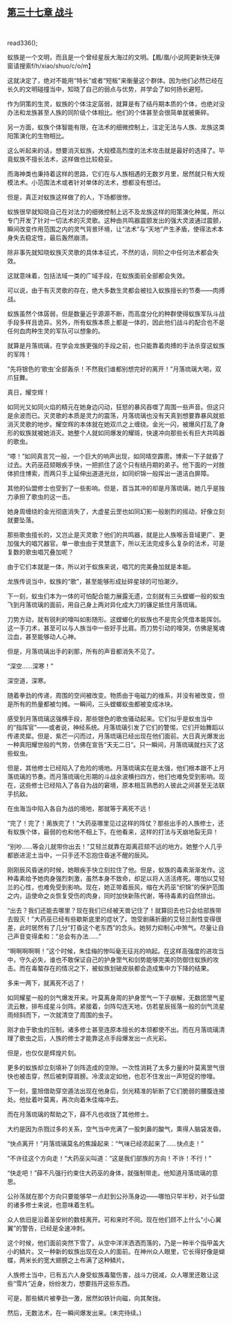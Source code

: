 ## [第三十七章 战斗](https://www.xxbiquge.com/11_11207/9113133.html)
﻿

  read336();<!--章节内容开始-->

  蚁族是一个文明，而且是一个曾经星辰大海过的文明。【鳳\/凰\/小说网更新快无弹窗请搜索f/h/xiao/shuo/c/o/m】

  这就决定了，绝对不能用“特长”或者“短板”来衡量这个群体。因为他们必然已经在长久的文明碰撞当中，知晓了自己的弱点与优势，并学会了如何扬长避短。

  作为阴策的生灵，蚁族的个体注定孱弱，就算是有了结丹期本质的个体，也绝对没办法和龙族甚至人族的同阶级个体相比。他们的个体甚至会很简单就被撕碎。

  另一方面，蚁族个体智能有限，在法术的细微控制上，注定无法与人族、龙族这类阳策演化的生物相比。

  这么听起来的话，想要消灭蚁族，大规模高烈度的法术攻击就是最好的选择了。毕竟蚁族不擅长法术，这样做也比较稳妥。

  而海神类也秉持着这样的思路，它们在与人族相遇的无数岁月里，居然就只有大规模法术。小范围法术或者针对单体的法术，想都没有想过。

  但是，真正对蚁族这样做了的人，下场都很惨。

  蚁族很早就知晓自己在对法力的细微控制上远不及龙族这样的阳策演化种属，所以专门开发了针对一切法术的灭灵歌。这种由共鸣器震颤发出的强大灵波通过震颤，瞬间改变作用范围之内的灵气背景环境，让“法术”与“天地”产生矛盾，使得法术本身失去稳定性，最后轰然崩溃。

  除非事先就知晓蚁族灭灵歌的具体本征式，不然的话，同阶之中任何法术都会失效。

  这就意味着，包括法域一类的广域手段，在蚁族面前全部都会失效。

  可以说，由于有灭灵歌的存在，绝大多数生灵都会被拉入蚁族擅长的节奏——肉搏战。

  蚁族虽然个体孱弱，但是数量近乎源源不断，而高度分化的种群使得蚁族军队斗战手段多样且诡异。另外，所有蚁族本质上都是一体的，因此他们战斗的配合也不是任何血肉种生灵的军队可以想象的。

  就算是月落琉璃，在学会龙族更强的手段之前，也只能靠着肉搏的手法杀穿这蚁族的军阵！

  “先将银色的‘歌虫’全部轰杀！不然我们谁都别想完好的离开！”月落琉璃大喝，双爪狂舞。

  真日，耀空辉！

  如同光又如同火焰的精元在她身边闪动，狂怒的暴风吞噬了周围一些声音。但这只是余波而已。灭灵歌的本质是灵力的震荡，月落琉璃也没有天真到想要靠暴风就抵消灭灵歌的地步。耀空辉的本体就在她双爪之上缠绕。金光一闪，被爆风打乱了身形的蚁族就被她消灭。她整个人就如同爆发的耀斑，快速冲向那些长有巨大共鸣器的歌虫。

  “嗏！”如同真言咒一般，一个巨大的响声出现，如同晴空霹雳。博索一下子就昏了过去。大药巫菈颏眼疾手快，一把抓住了这个只有结丹期的弟子。他下面的一对肢体抓住博索，而两只手上延伸出道道光丝，如同织锦一般挥出一道洁白屏障。

  其他的仙盟修士也受到了一些影响。但是，首当其冲的却是月落琉璃，她几乎是独力承担了歌虫的这一击。

  她身周缠绕的金光彻底消失了，大虚星云罡也如同幻影一般剧烈的摇动，好像立刻就要坠落。

  那些歌虫擅长的，又岂止是灭灵歌？他们的共鸣器，就是比人族喉舌音域更广、更加强大的唱咒器官。单一歌虫由于灵慧底下，所以无法完成多么复杂的法术，可是复数的歌虫唱咒叠加呢？

  由于它们本就是一体，所以对于蚁族来说，唱咒的完美叠加就是本能。

  龙族传说当中，蚁族的“歌”，甚至能够形成扯碎星球的可怕潮汐。

  下一刻，蚁虫们本为一体的可怕配合能力展露无遗，立刻就有三头螳螂一般的蚁虫飞到月落琉璃的面前，用自己身上两对异化成大刀的镰足抵住月落琉璃。

  刀势方动，就有锐利的嚎叫如影随形。这螳螂化的蚁族也不是完全凭借本能挥剑。这一手刀术，甚至可以与人族当中一些好手比肩。而刀势引动的嚎哭，仿佛是冤魂泣血，甚至能够动人心神。

  但是，月落琉璃出手的刹那，所有的声音都消失不见了。

  “深空……深寒！”

  深空道，深寒。

  随着拳劲的传递，周围的空间被改变。物质由于电磁力的维系，并没有被改变，但是所有的热量都被匀摊。一瞬间，三头螳螂蚁虫都被变成冰块。

  感受到月落琉璃这强横手段，那些银色的歌虫骚动起来。它们似乎是蚁虫当中的“指挥官”——或者说，神经系统。月落琉璃引发了它们的警惕，它们开始舞蹈以传递灵犀。但是，紫芒一闪而过，月落琉璃已经出现在他们面前。大日真光爆发出一种真阳耀世般的气势，仿佛在宣告“天无二日”。只一瞬间，月落琉璃就扫灭了这些蚁虫。

  但是，其他修士已经陷入了危险的境地。月落琉璃实在是太强，他们根本跟不上月落琉璃的节奏。而月落琉璃化形期的斗战余波横扫四方，他们也难免受到影响。现在，这些修士已经陷入了各自为战的窘境，原本相互熟悉的人彼此之间甚至无法联手抗敌。

  在虫海当中陷入各自为战的境地，那就等于离死不远！

  “完了！完了！萳族完了！”大药巫哪里见过这样的阵仗？那些出手的人族修士，还有蚁族个体，最弱的也和他不相上下。在他看来，这样的打法与天崩地裂无异！

  “别吵……等会儿就带你出去！”艾轻兰就靠在距离菈颏不远的地方。她整个人几乎都嵌进泥土当中，一只手还不忘抱住昏迷不醒的辰风。

  刚刚辰风昏迷的时候，她眼疾手快立刻拉住了他。但是，蚁族的毒素渐渐发作。这种毒素给予她肉身强烈刺激，虽然本身不致命，却足以将人活活疼死。哪怕以艾轻兰的心性，也难免受到影响。现在，她正带着辰风，缩在大药巫“织锦”的保护范围之内，运使命之炎恢复受伤的肉身，同时加快新陈代谢，等待毒素的自然排出。

  “出去？我们还能去哪里？现在我们已经被天兽记住了！就算回去也只会给部族带去毁灭！”大药巫已经有些歇斯底里的症状了。饱受剧痛折磨的艾轻兰耐性变得很差，此时居然有了几分“打昏这个老东西”的念头。她努力抑制心中煞气。尽量让自己声音变得柔和：“总会有办法……”

  “啊啊啊啊啊！”这个时候，朱佳梅的惨叫毫无征兆的响起。在这样高强度的进攻当中，守久必失，谁也不敢保证自己的护身罡气和剑势能够完美的防御住蚁族的攻击。而在毒螯存在的情况之下，被蚁族划破皮肤都会造成集中力下降的结果。

  多来一两下，就离死不远了！

  如同耀星一般的剑气爆发开来。叶莫离身周的护身罡气一下子崩解，无数团罡气星流云散，排布成星斗剑阵。紧接着，剑阵勾连天地，仿若星辰摇落一般的剑气流星雨倾斜而下，一次就清空了周围的虫子。

  刚才由于歌虫的压制，诸多修士甚至连原本擅长的本领都使不出。而在月落琉璃清理了歌虫之后，人族的修士才能靠这点手段爆发出一点光彩。

  但是，也仅仅是辉煌片刻。

  更多的蚁族却立刻填补了剑阵造成的空隙。一次性消耗了太多力量的叶莫离罡气很快也被击穿，然后被刺穿肩膀。冷漠淡定如他，也忍不住发出一声短促的惨嚎。

  下一刻，童旭借助穿空遁法出现在他身后，剑光精准的斩断了它们脆弱的腰腹连接处。他扯着叶莫离，再次向着朱佳梅冲去。

  而在月落琉璃的帮助之下，薛不凡也收拢了其他修士。

  大约是因为杀戮过多的关系，空气当中充满了一股刺鼻的酸气，熏得人脑袋发昏。

  “快点离开！”月落琉璃莫名的焦躁起来：“气味已经浓起来了……快点走！”

  “不许往这个方向走！”大药巫尖叫道：“这是我们部族的方向！不许！不行！”

  “快走吧！”薛不凡强行约束住大药巫的身体，就强制带走。他知道月落琉璃的意思。

  公孙荡就在那个方向只要能够早一点赶到公孙荡身边——哪怕只早半秒，对于仙盟的诸多修士来说，也意味着生机。

  众人依旧是沿着圣安树的数枝离开。可和来时不同。现在他们顾不上什么“小心翼翼”的警告，已经是全速冲刺。

  这个时候，他们面前突然下雪了。从空中洋洋洒洒而落的，乃是一种半个指甲盖大小的鳞片。又一种新的蚁族出现在众人的面前。在神州众人眼里，它长得好像是蝴蝶，两米长的宽大翅膀之上布满了这种鳞片。

  人族修士当中，已有五六人身受蚁族毒螯伤害，战斗力锐减，众人哪里还敢让这些“雪片”近身，纷纷发力，想要挡开这些东西。

  可是，那些鳞片被拳劲一激，居然如铁针向磁，向其聚拢。

  然后，无数法术，在一瞬间爆发出来。(未完待续。)<!--章节内容结束-->
